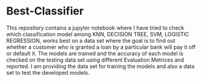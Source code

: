 # Best-Classifier
This repository contains a jupyter notebook where I have tried to check which classification model among KNN, DECISION TREE, SVM, LOGISTIC REGRESSION, works best on a data set where the goal is to find out whether a customer who is granted a loan by a particular bank will pay it off or default it. The models are trained and the accuracy of each model is checked on the testing data set using different Evaluation Metrices and reported.
I am providing the data set for training the models and also a data set to test the developed models.
